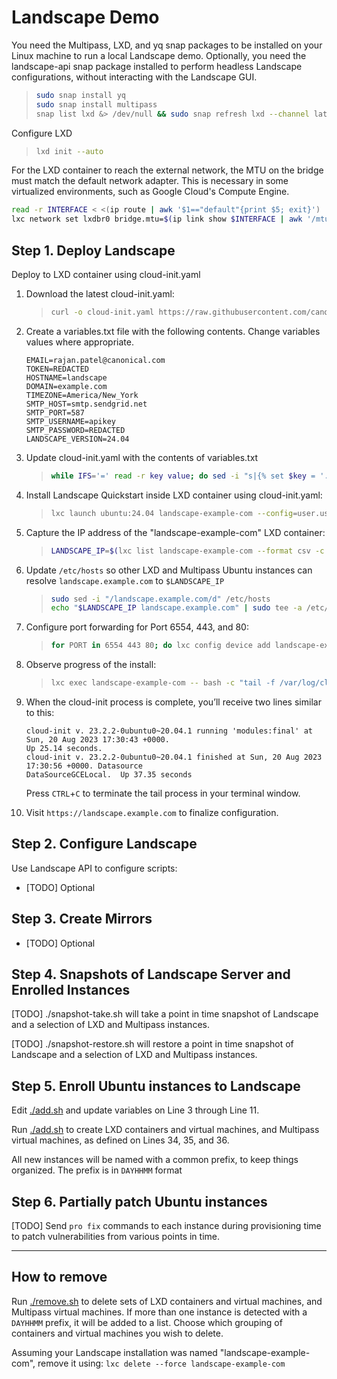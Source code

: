# Landscape Demo

You need the Multipass, LXD, and yq snap packages to be installed on your Linux machine to run a local Landscape demo. Optionally, you need the landscape-api snap package installed to perform headless Landscape configurations, without interacting with the Landscape GUI.

> ```bash
> sudo snap install yq
> sudo snap install multipass
> snap list lxd &> /dev/null && sudo snap refresh lxd --channel latest/stable || sudo snap install lxd --channel latest/stable
> ```

Configure LXD
> ```bash
> lxd init --auto
> ```

For the LXD container to reach the external network, the MTU on the bridge must match the default network adapter. This is necessary in some virtualized environments, such as Google Cloud's Compute Engine.
```bash
read -r INTERFACE < <(ip route | awk '$1=="default"{print $5; exit}')
lxc network set lxdbr0 bridge.mtu=$(ip link show $INTERFACE | awk '/mtu/ {print $5}')
```

## Step 1. Deploy Landscape

Deploy to LXD container using cloud-init.yaml

1.  Download the latest cloud-init.yaml:

    > ```bash
    > curl -o cloud-init.yaml https://raw.githubusercontent.com/canonical/landscape-scripts/main/provisioning/cloud-init-quickstart.yaml
    > ```

2.  Create a variables.txt file with the following contents. Change variables values where appropriate.

    ```text
    EMAIL=rajan.patel@canonical.com
    TOKEN=REDACTED
    HOSTNAME=landscape
    DOMAIN=example.com
    TIMEZONE=America/New_York
    SMTP_HOST=smtp.sendgrid.net
    SMTP_PORT=587
    SMTP_USERNAME=apikey
    SMTP_PASSWORD=REDACTED
    LANDSCAPE_VERSION=24.04
    ```

3.  Update cloud-init.yaml with the contents of variables.txt

    > ```bash
    > while IFS='=' read -r key value; do sed -i "s|{% set $key = '.*' %}|{% set $key = '$value' %}|" cloud-init.yaml; done < variables.txt
    > ```

4.  Install Landscape Quickstart inside LXD container using cloud-init.yaml:

    > ```bash
    > lxc launch ubuntu:24.04 landscape-example-com --config=user.user-data="$(cat cloud-init.yaml)"
    > ```

5.  Capture the IP address of the "landscape-example-com" LXD container:

    > ```bash
    > LANDSCAPE_IP=$(lxc list landscape-example-com --format csv -c 4 | awk '{print $1}')
    > ```

6.  Update `/etc/hosts` so other LXD and Multipass Ubuntu instances can resolve `landscape.example.com` to `$LANDSCAPE_IP`

    > ```bash
    > sudo sed -i "/landscape.example.com/d" /etc/hosts
    > echo "$LANDSCAPE_IP landscape.example.com" | sudo tee -a /etc/hosts > /dev/null
    > ```

6.  Configure port forwarding for Port 6554, 443, and 80:

    > ```bash
    > for PORT in 6554 443 80; do lxc config device add landscape-example-com tcp${PORT}proxyv4 proxy listen=tcp:0.0.0.0:${PORT} connect=tcp:${LANDSCAPE_IP}:${PORT}; done
    > ```

7.  Observe progress of the install:

    > ```bash
    > lxc exec landscape-example-com -- bash -c "tail -f /var/log/cloud-init-output.log"
    > ```

8.  When the cloud-init process is complete, you’ll receive two lines similar to this:

    ```text
    cloud-init v. 23.2.2-0ubuntu0~20.04.1 running 'modules:final' at Sun, 20 Aug 2023 17:30:43 +0000. 
    Up 25.14 seconds.
    cloud-init v. 23.2.2-0ubuntu0~20.04.1 finished at Sun, 20 Aug 2023 17:30:56 +0000. Datasource 
    DataSourceGCELocal.  Up 37.35 seconds
    ```

    Press `CTRL`+`C` to terminate the tail process in your terminal window.

9.  Visit `https://landscape.example.com` to finalize configuration.

## Step 2. Configure Landscape

Use Landscape API to configure scripts:

- [TODO] Optional

## Step 3. Create Mirrors

- [TODO] Optional

## Step 4. Snapshots of Landscape Server and Enrolled Instances

[TODO] ./snapshot-take.sh will take a point in time snapshot of Landscape and a selection of LXD and Multipass instances.

[TODO] ./snapshot-restore.sh will restore a point in time snapshot of Landscape and a selection of LXD and Multipass instances.

## Step 5. Enroll Ubuntu instances to Landscape

Edit [./add.sh](add.sh) and update variables on Line 3 through Line 11.

Run [./add.sh](add.sh) to create LXD containers and virtual machines, and Multipass virtual machines, as defined on Lines 34, 35, and 36.

All new instances will be named with a common prefix, to keep things organized. The prefix is in `DAYHHMM` format

## Step 6. Partially patch Ubuntu instances

[TODO] Send `pro fix` commands to each instance during provisioning time to patch vulnerabilities from various points in time.

---

## How to remove

Run [./remove.sh](remove.sh) to delete sets of LXD containers and virtual machines, and Multipass virtual machines. If more than one instance is detected with a `DAYHHMM` prefix, it will be added to a list. Choose which grouping of containers and virtual machines you wish to delete.

Assuming your Landscape installation was named "landscape-example-com", remove it using: `lxc delete --force landscape-example-com`